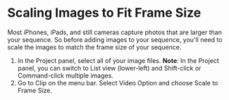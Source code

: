 # Scaling Images to Fit Frame Size

Most iPhones, iPads, and still cameras capture photos that are larger than your sequence. So before adding images to your sequence, you'll need to scale the images to match the frame size of your sequence.

1. In the Project panel, select all of your image files. **Note**: In the Project panel, you can switch to List view \(lower-left\) and Shift-click or Command-click multiple images.
2. Go to Clip on the menu bar. Select Video Option and choose Scale to Frame Size.



